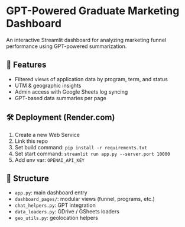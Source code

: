 # GPT-Powered Graduate Marketing Dashboard

An interactive Streamlit dashboard for analyzing marketing funnel performance using GPT-powered summarization.

## 🚀 Features
- Filtered views of application data by program, term, and status
- UTM & geographic insights
- Admin access with Google Sheets log syncing
- GPT-based data summaries per page

## 🛠 Deployment (Render.com)
1. Create a new Web Service
2. Link this repo
3. Set build command: `pip install -r requirements.txt`
4. Set start command: `streamlit run app.py --server.port 10000`
5. Add env var: `OPENAI_API_KEY`

## 📁 Structure
- `app.py`: main dashboard entry
- `dashboard_pages/`: modular views (funnel, programs, etc.)
- `chat_helpers.py`: GPT integration
- `data_loaders.py`: GDrive / GSheets loaders
- `geo_utils.py`: geolocation helpers
